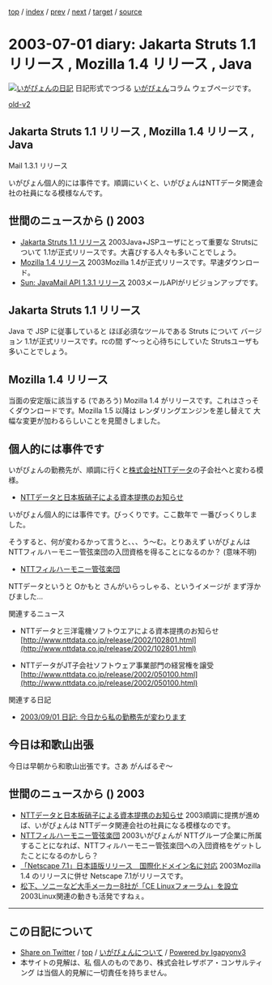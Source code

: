 [top](../index.html) 
 / [index](index.html) 
 / [prev](ig030628.html) 
 / [next](ig030702.html) 
 / [target](https://www.igapyon.jp/igapyon/diary/2003/ig030701.html) 
 / [source](https://github.com/igapyon/diary/blob/master/2003/ig030701.src.md) 

2003-07-01 diary: Jakarta Struts 1.1 リリース , Mozilla 1.4 リリース , Java
=====================================================================================================
[![いがぴょんの日記](https://www.igapyon.jp/igapyon/diary/images/iga200306s.jpg "いがぴょん")](https://www.igapyon.jp/igapyon/diary/memo/memoigapyon.html) 日記形式でつづる [いがぴょん](https://www.igapyon.jp/igapyon/diary/memo/memoigapyon.html)コラム ウェブページです。

[old-v2](ig030701-orig.html)

## Jakarta Struts 1.1 リリース , Mozilla 1.4 リリース , Java
Mail 1.3.1 リリース

いがぴょん個人的には事件です。順調にいくと、いがぴょんはNTTデータ関連会社の社員になる模様なんです。


## 世間のニュースから () 2003

* [Jakarta Struts 1.1 リリース](http://jakarta.apache.org/struts/index.html)  2003Java+JSPユーザにとって重要な Strutsについて 1.1が正式リリースです。大喜びする人々も多いことでしょう。
* [Mozilla 1.4 リリース](http://www.mozilla.org/)  2003Mozilla 1.4が正式リリースです。早速ダウンロード。
* [Sun: JavaMail API 1.3.1 リリース](http://java.sun.com/products/javamail/)  2003メールAPIがリビジョンアップです。

## Jakarta Struts 1.1 リリース

Java で JSP に従事していると ほぼ必須なツールである Struts について バージョン
1.1が正式リリースです。rcの間 ず～っと心待ちにしていた Strutsユーザも多いことでしょう。

## Mozilla 1.4 リリース

当面の安定版に該当する (であろう) Mozilla 1.4 がリリースです。これはさっそくダウンロードです。Mozilla
1.5 以降は レンダリングエンジンを差し替えて 大幅な変更が加わるらしいことを見聞きしました。

## 個人的には事件です

いがぴょんの勤務先が、順調に行くと[株式会社NTTデータ](http://www.nttdata.co.jp/)の子会社へと変わる模様。

* [NTTデータと日本板硝子による資本提携のお知らせ](http://www.nttdata.co.jp/release/2003/063000.html)

いがぴょん個人的には事件です。びっくりです。ここ数年で 一番びっくりしました。

そうすると、何が変わるかって言うと、、、う～む。とりあえず いがぴょんは
NTTフィルハーモニー管弦楽団の入団資格を得ることになるのか？ (意味不明)

* [NTTフィルハーモニー管弦楽団](http://ah.st27.arena.ne.jp/nttphil/)

NTTデータというと Oかもと さんがいらっしゃる、というイメージが まず浮かびました…

関連するニュース

* NTTデータと三洋電機ソフトウエアによる資本提携のお知らせ
  [http://www.nttdata.co.jp/release/2002/102801.html](http://www.nttdata.co.jp/release/2002/102801.html)
  
* NTTデータがJT子会社ソフトウェア事業部門の経営権を譲受
  [http://www.nttdata.co.jp/release/2002/050100.html](http://www.nttdata.co.jp/release/2002/050100.html)

関連する日記

* [2003/09/01 日記: 今日から私の勤務先が変わります](ig030901.html)

## 今日は和歌山出張

今日は早朝から和歌山出張です。さあ がんばるぞ～

## 世間のニュースから () 2003

* [NTTデータと日本板硝子による資本提携のお知らせ](http://www.nttdata.co.jp/release/2003/063000.html)  2003順調に提携が進めば、いがぴょんは NTTデータ関連会社の社員になる模様なのです。
* [NTTフィルハーモニー管弦楽団](http://ah.st27.arena.ne.jp/nttphil/)  2003いがぴょんが NTTグループ企業に所属することになれば、NTTフィルハーモニー管弦楽団への入団資格をゲットしたことになるのかしら？
* [「Netscape 7.1」日本語版リリース　国際化ドメイン名に対応](http://www.zdnet.co.jp/news/0307/01/njbt_04.html)  2003Mozilla 1.4 のリリースに併せ Netscape 7.1がリリースです。
* [松下、ソニーなど大手メーカー8社が「CE Linuxフォーラム」を設立](http://japan.cnet.com/news/tech/story/0,2000047674,20059401,00.htm)  2003Linux関連の動きも活発ですねぇ。


----------------------------------------------------------------------------------------------------

## この日記について

* [Share on Twitter](https://twitter.com/intent/tweet?hashtags=igapyon%2Cdiary%2C%E3%81%84%E3%81%8C%E3%81%B4%E3%82%87%E3%82%93&text=Jakarta+Struts+1.1+%E3%83%AA%E3%83%AA%E3%83%BC%E3%82%B9+%2C+Mozilla+1.4+%E3%83%AA%E3%83%AA%E3%83%BC%E3%82%B9+%2C+Java&url=https%3A%2F%2Fwww.igapyon.jp%2Figapyon%2Fdiary%2F2003%2Fig030701.html) / [top](../index.html) / [いがぴょんについて](https://www.igapyon.jp/igapyon/diary/memo/memoigapyon.html) / [Powered by Igapyonv3](https://github.com/igapyon/igapyonv3)
* 本サイトの見解は、私 個人のものであり、株式会社レザボア・コンサルティング は当個人的見解に一切責任を持ちません。 
